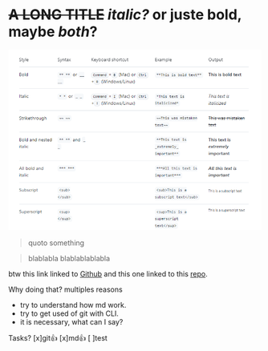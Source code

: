 # ~~A LONG TITLE~~ _italic?_ or juste **bold**, maybe ***both***?
![texts...](FGRs5Ze.png)
> quoto something

> blablabla
> blablablablabla

btw this link linked to [Github](https://github.com/) and this one linked to this [repo](https://github.com/HXL916/test-md).

Why doing that? multiples reasons
- try to understand how md work.
- try to get used of git with CLI.
- it is necessary, what can I say?

Tasks?
[x]git:+1:
[x]md:+1:
[ ]test

<!-- this is hiding -->
